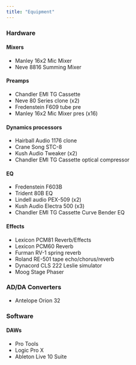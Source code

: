 ```yaml
---
title: "Equipment"
---
```


### Hardware

#### Mixers

- Manley 16x2 Mic Mixer
- Neve 8816 Summing Mixer

#### Preamps

- Chandler EMI TG Cassette
- Neve 80 Series clone (x2)
- Fredenstein F609 tube pre
- Manley 16x2 Mic Mixer pres (x16)

#### Dynamics processors

- Hairball Audio 1176 clone
- Crane Song STC-8
- Kush Audio Tweaker (x2)
- Chandler EMI TG Cassette optical compressor

#### EQ

- Fredenstein F603B
- Trident 80B EQ
- Lindell audio PEX-509 (x2)
- Kush Audio Electra 500 (x3)
- Chandler EMI TG Cassette Curve Bender EQ

#### Effects

- Lexicon PCM81 Reverb/Effects
- Lexicon PCM60 Reverb
- Furman RV-1 spring reverb
- Roland RE-501 tape echo/chorus/reverb
- Dynacord CLS 222 Leslie simulator
- Moog Stage Phaser

### AD/DA Converters

- Antelope Orion 32

### Software

#### DAWs

- Pro Tools
- Logic Pro X
- Ableton Live 10 Suite
